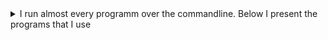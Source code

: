 <details close>

 <summary>I run almost every programm over the commandline. Below I present the programs that I use
</summary>


<table class="tg">
<thead>
  <tr>
    <th class="tg-0pky">Application</th>
    <th class="tg-0pky">Name</th>
    <th class="tg-0pky">Description</th>
  </tr>
</thead>
<tbody>
  <tr>
    <td class="tg-0pky">Shell</td>
    <td class="tg-0pky"><a href="https://www.zsh.org/">zsh</a></td>
    <td class="tg-0pky">Zsh is a shell designed for interactive use, although it is also a powerful scripting language.</td>
  </tr>
  <tr>
    <td class="tg-0pky">Terminal</td>
    <td class="tg-0pky"><a href="https://alacritty.org/">alacritty</a></td>
    <td class="tg-0pky">Alacritty - A fast, cross-platform, OpenGL terminal emulator</td>
  </tr>
  <tr>
    <td class="tg-0pky">Browser</td>
    <td class="tg-0pky"><a href="https://www.qutebrowser.org/">qutebrowser</a></td>
    <td class="tg-0pky">qutebrowser is a keyboard-focused browser with a minimal GUI. It’s based on Python and Qt and free software, licensed under the GPL.

It was inspired by other browsers/addons like dwb and Vimperator/Pentadactyl.</td>
  </tr>
    <tr>
    <td class="tg-0pky">WindowManager</td>
    <td class="tg-0pky"><a href="https://i3wm.org/">i3</a></td>
    <td class="tg-0pky">i3 is a tiling window manager, completely written from scratch.</td>
  </tr>
    <tr>
    <td class="tg-0pky">Terminal Multiplexer</td>
    <td class="tg-0pky"><a href="https://github.com/tmux">tmux</a></td>
    <td class="tg-0pky">tmux is a terminal multiplexer. It lets you switch easily between several programs in one terminal, detach them (they keep running in the background) and reattach them to a different terminal.</td>
  </tr>
    <tr>
    <td class="tg-0pky">Media Player</td>
    <td class="tg-0pky"> <a href="https://mpv.io/">mpv</a></td>
    <td class="tg-0pky">a free, open source, and cross-platform media player</td>
  </tr>
    <tr>
    <td class="tg-0pky">Document Reader</td>
    <td class="tg-0pky"> <a href="https://pwmt.org/projects/zathura/">zathura</a></td>
    <td class="tg-0pky">zathura is a highly customizable and functional document viewer. It provides a minimalistic and space saving interface as well as an easy usage that mainly focuses on keyboard interaction.</td>
  </tr>
    <tr>
    <td class="tg-0pky">Office</td>
    <td class="tg-0pky"> <a href="https://www.r-project.org/">R + Rmd</a></td>
    <td class="tg-0pky">R is a free software environment for statistical computing and graphics</td>
  </tr>
    <tr>
    <td class="tg-0pky">Spotify</td>
    <td class="tg-0pky"> <a href="https://github.com/Rigellute/spotify-tui">Spotify-tui</a></td>
    <td class="tg-0pky">A Spotify client for the terminal written in Rust.
   <tr>
    <td class="tg-0pky">Password Manager</td>
    <td class="tg-0pky"><a href="https://www.passwordstore.org/">pass</a></td>
    <td class="tg-0pky">the standard unix password manager</td>
  </tr>
  <tr>
    <td class="tg-0pky">File Manager</td>
    <td class="tg-0pky"><a href="https://github.com/ranger/ranger">ranger</a></td>
    <td class="tg-0pky">ranger is a console file manager with VI key bindings. It provides a minimalistic and nice curses interface with a view on the directory hierarchy.</td>
  </tr>
    <tr>
    <td class="tg-0pky">Text Editor / IDE</td>
    <td class="tg-0pky"><a href="https://neovim.io/">neovim</a></td>
    <td class="tg-0pky">Vim is a highly configurable text editor built to make creating and changing any kind of text very efficient</td>
  </tr>
  <tr>
    <td class="tg-0pky">E-Mail Client</td>
    <td class="tg-0pky"><a href="https://neomutt.org/">neomutt</a></td>
    <td class="tg-0pky">"All mail clients suck. This one just sucks less." -me, circa 1995</td>
  </tr>
  <tr>
    <td class="tg-0pky">Address-BookClient</td>
    <td class="tg-0pky"><a href="https://khard.readthedocs.io/en/latest/">khard</a></td>
    <td class="tg-0pky">Khard is an address book for the Unix command line. It can read, create, modify and delete vCard address book entries. </td>
  </tr>
  <tr>
    <td class="tg-0pky">Calendar Client</td>
    <td class="tg-0pky"><a href="https://calcurse.org/">calcurse</a></td>
    <td class="tg-0pky">calcurse is a calendar and scheduling application for the command line. </td>
  </tr>
  <tr>
    <td class="tg-0pky">Theme</td>
    <td class="tg-0pky"><a href="https://draculatheme.com/">dracula</a></td>
    <td class="tg-0pky">A dark theme</td>
 </tr>
</td>
  </tr>
</tbody>
</table>

</details>


